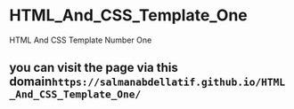# HTML_And_CSS_Template_One
HTML And CSS Template Number One

## you can visit the page via this domain`https://salmanabdellatif.github.io/HTML_And_CSS_Template_One/`
